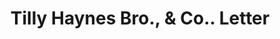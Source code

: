 ---
doi: 10.7916/D8CR75FK
date_other: '1864'
date_other_textual: '1864'
form: correspondence
genre:
- Letters (correspondence)
name:
- Tilly Haynes Bro., & Co.
object_in_context_url: https://biggert.cul.columbia.edu/items/view/ave_biggert_00514
subject_hierarchical_geographic:
- Springfield, Massachusetts, United States
subject_name:
- Tilly Haynes Bro., & Co.
title: Tilly Haynes Bro., & Co.. Letter
sort_title: Tilly Haynes Bro., & Co.. Letter
call_number: ave_biggert_00514
coordinates:
- 42.112411,-72.547455
pid: ave_biggert_00514
identifiers: ave_biggert_00514
thumbnail: https://derivativo-3.library.columbia.edu/iiif/2/ldpd:343782/full/!256,256/0/native.jpg
permalink: "/items/ave_biggert_00514/"
layout: iiif-image-page
---